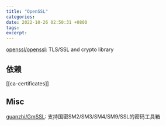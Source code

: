 ```yaml
---
title: "OpenSSL"
categories: 
date: 2022-10-26 02:50:31 +0800
tags: 
excerpt: 
---
```


[openssl/openssl](https://github.com/openssl/openssl): TLS/SSL and crypto library


## 依赖

[[ca-certificates]]



## Misc

[guanzhi/GmSSL](https://github.com/guanzhi/GmSSL): 支持国密SM2/SM3/SM4/SM9/SSL的密码工具箱



